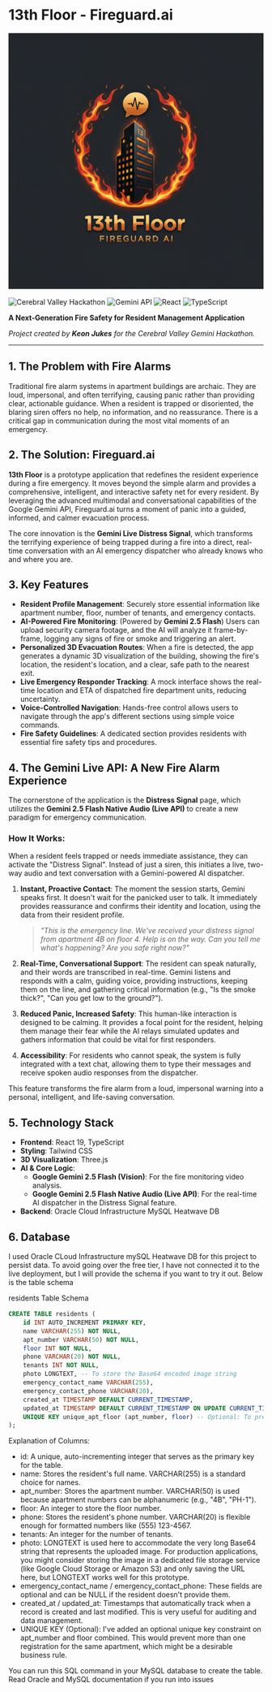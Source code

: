 # 13th Floor - Fireguard.ai

![fire-logo-favicon](13th-floor-logo.svg)

![Cerebral Valley Hackathon](https://img.shields.io/badge/Cerebral%20Valley-Gemini%20Hackathon-blue)
![Gemini API](https://img.shields.io/badge/Powered%20by-Gemini%20API-purple)
![React](https://img.shields.io/badge/React-19-61DAFB)
![TypeScript](https://img.shields.io/badge/TypeScript-5.2-3178C6)

**A Next-Generation Fire Safety for Resident Management Application**

_Project created by **Keon Jukes** for the Cerebral Valley Gemini Hackathon._

---

## 1. The Problem with Fire Alarms

Traditional fire alarm systems in apartment buildings are archaic. They are loud, impersonal, and often terrifying, causing panic rather than providing clear, actionable guidance. When a resident is trapped or disoriented, the blaring siren offers no help, no information, and no reassurance. There is a critical gap in communication during the most vital moments of an emergency.

## 2. The Solution: Fireguard.ai

**13th Floor** is a prototype application that redefines the resident experience during a fire emergency. It moves beyond the simple alarm and provides a comprehensive, intelligent, and interactive safety net for every resident. By leveraging the advanced multimodal and conversational capabilities of the Google Gemini API, Fireguard.ai turns a moment of panic into a guided, informed, and calmer evacuation process.

The core innovation is the **Gemini Live Distress Signal**, which transforms the terrifying experience of being trapped during a fire into a direct, real-time conversation with an AI emergency dispatcher who already knows who and where you are.

## 3. Key Features

-   **Resident Profile Management**: Securely store essential information like apartment number, floor, number of tenants, and emergency contacts.
-   **AI-Powered Fire Monitoring**: (Powered by **Gemini 2.5 Flash**) Users can upload security camera footage, and the AI will analyze it frame-by-frame, logging any signs of fire or smoke and triggering an alert.
-   **Personalized 3D Evacuation Routes**: When a fire is detected, the app generates a dynamic 3D visualization of the building, showing the fire's location, the resident's location, and a clear, safe path to the nearest exit.
-   **Live Emergency Responder Tracking**: A mock interface shows the real-time location and ETA of dispatched fire department units, reducing uncertainty.
-   **Voice-Controlled Navigation**: Hands-free control allows users to navigate through the app's different sections using simple voice commands.
-   **Fire Safety Guidelines**: A dedicated section provides residents with essential fire safety tips and procedures.

## 4. The Gemini Live API: A New Fire Alarm Experience

The cornerstone of the application is the **Distress Signal** page, which utilizes the **Gemini 2.5 Flash Native Audio (Live API)** to create a new paradigm for emergency communication.

### How It Works:

When a resident feels trapped or needs immediate assistance, they can activate the "Distress Signal". Instead of just a siren, this initiates a live, two-way audio and text conversation with a Gemini-powered AI dispatcher.

1.  **Instant, Proactive Contact**: The moment the session starts, Gemini speaks first. It doesn't wait for the panicked user to talk. It immediately provides reassurance and confirms their identity and location, using the data from their resident profile.
    > *"This is the emergency line. We've received your distress signal from apartment 4B on floor 4. Help is on the way. Can you tell me what's happening? Are you safe right now?"*

2.  **Real-Time, Conversational Support**: The resident can speak naturally, and their words are transcribed in real-time. Gemini listens and responds with a calm, guiding voice, providing instructions, keeping them on the line, and gathering critical information (e.g., "Is the smoke thick?", "Can you get low to the ground?").

3.  **Reduced Panic, Increased Safety**: This human-like interaction is designed to be calming. It provides a focal point for the resident, helping them manage their fear while the AI relays simulated updates and gathers information that could be vital for first responders.

4.  **Accessibility**: For residents who cannot speak, the system is fully integrated with a text chat, allowing them to type their messages and receive spoken audio responses from the dispatcher.

This feature transforms the fire alarm from a loud, impersonal warning into a personal, intelligent, and life-saving conversation.

## 5. Technology Stack

-   **Frontend**: React 19, TypeScript
-   **Styling**: Tailwind CSS
-   **3D Visualization**: Three.js
-   **AI & Core Logic**:
    -   **Google Gemini 2.5 Flash (Vision)**: For the fire monitoring video analysis.
    -   **Google Gemini 2.5 Flash Native Audio (Live API)**: For the real-time AI dispatcher in the Distress Signal feature.
-  **Backend**: Oracle Cloud Infrastructure MySQL Heatwave DB
  
## 6. Database

I used Oracle CLoud Infrastructure mySQL Heatwave DB for this project to persist data. To avoid going over the free tier, I have not connected it to the live deployment, but I will provide the schema if you want to try it out. Below is the table schema

residents Table Schema

```sql
CREATE TABLE residents (
    id INT AUTO_INCREMENT PRIMARY KEY,
    name VARCHAR(255) NOT NULL,
    apt_number VARCHAR(50) NOT NULL,
    floor INT NOT NULL,
    phone VARCHAR(20) NOT NULL,
    tenants INT NOT NULL,
    photo LONGTEXT, -- To store the Base64 encoded image string
    emergency_contact_name VARCHAR(255),
    emergency_contact_phone VARCHAR(20),
    created_at TIMESTAMP DEFAULT CURRENT_TIMESTAMP,
    updated_at TIMESTAMP DEFAULT CURRENT_TIMESTAMP ON UPDATE CURRENT_TIMESTAMP,
    UNIQUE KEY unique_apt_floor (apt_number, floor) -- Optional: To prevent duplicate apartment entries
);
```

Explanation of Columns:

- id: A unique, auto-incrementing integer that serves as the primary key for the table.
- name: Stores the resident's full name. VARCHAR(255) is a standard choice for names.
- apt_number: Stores the apartment number. VARCHAR(50) is used because apartment numbers can be alphanumeric (e.g., "4B", "PH-1").
- floor: An integer to store the floor number.
- phone: Stores the resident's phone number. VARCHAR(20) is flexible enough for formatted numbers like (555) 123-4567.
- tenants: An integer for the number of tenants.
- photo: LONGTEXT is used here to accommodate the very long Base64 string that represents the uploaded image. For production applications, you might consider storing the image in a dedicated file storage service (like Google Cloud Storage or Amazon S3) and only saving the URL here, but LONGTEXT works well for this prototype.
- emergency_contact_name / emergency_contact_phone: These fields are optional and can be NULL if the resident doesn't provide them.
- created_at / updated_at: Timestamps that automatically track when a record is created and last modified. This is very useful for auditing and data management.
- UNIQUE KEY (Optional): I've added an optional unique key constraint on apt_number and floor combined. This would prevent more than one registration for the same apartment, which might be a desirable business rule.

You can run this SQL command in your MySQL database to create the table. Read Oracle and MySQL documentation if you run into issues
